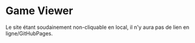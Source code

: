 # Game Viewer

Le site étant soudainement non-cliquable en local, il n'y aura pas de lien en ligne/GitHubPages.

